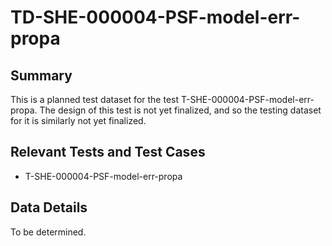 # TD-SHE-000004-PSF-model-err-propa

## Summary

This is a planned test dataset for the test T-SHE-000004-PSF-model-err-propa. The design of this test is not yet finalized, and so the testing dataset for it is similarly not yet finalized.

## Relevant Tests and Test Cases

* T-SHE-000004-PSF-model-err-propa

## Data Details

To be determined.
